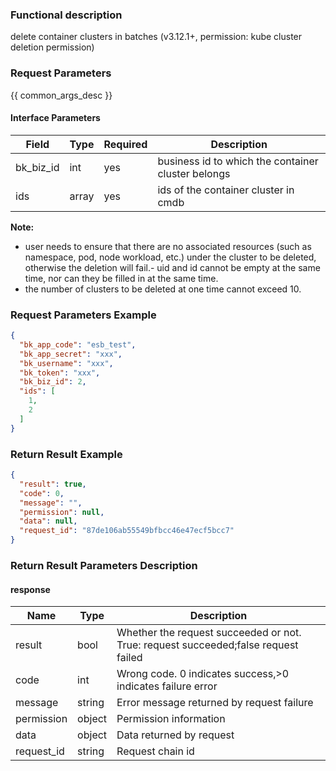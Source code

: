 ### Functional description

delete container clusters in batches (v3.12.1+, permission: kube cluster deletion permission)

### Request Parameters

{{ common_args_desc }}

#### Interface Parameters

| Field     | Type  | Required | Description                                        |
|-----------|-------|----------|----------------------------------------------------|
| bk_biz_id | int   | yes      | business id to which the container cluster belongs |
| ids       | array | yes      | ids of the container cluster in cmdb               |

**Note:**

- user needs to ensure that there are no associated resources (such as namespace, pod, node workload, etc.) under the
  cluster to be deleted, otherwise the deletion will fail.- uid and id cannot be empty at the same time, nor can they be
  filled in at the same time.
- the number of clusters to be deleted at one time cannot exceed 10.

### Request Parameters Example

```json
{
  "bk_app_code": "esb_test",
  "bk_app_secret": "xxx",
  "bk_username": "xxx",
  "bk_token": "xxx",
  "bk_biz_id": 2,
  "ids": [
    1,
    2
  ]
}
```

### Return Result Example

```json
{
  "result": true,
  "code": 0,
  "message": "",
  "permission": null,
  "data": null,
  "request_id": "87de106ab55549bfbcc46e47ecf5bcc7"
}
```

### Return Result Parameters Description

#### response

| Name       | Type   | Description                                                                        |
|------------|--------|------------------------------------------------------------------------------------|
| result     | bool   | Whether the request succeeded or not. True: request succeeded;false request failed |
| code       | int    | Wrong code. 0 indicates success,>0 indicates failure error                         |
| message    | string | Error message returned by request failure                                          |
| permission | object | Permission information                                                             |
| data       | object | Data returned by request                                                           |
| request_id | string | Request chain id                                                                   |
